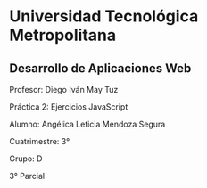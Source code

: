 # Universidad Tecnológica Metropolitana

## Desarrollo de Aplicaciones Web

Profesor: Diego Iván May Tuz

Práctica 2: Ejercicios JavaScript

Alumno: Angélica Leticia Mendoza Segura

Cuatrimestre: 3°

Grupo: D

3° Parcial